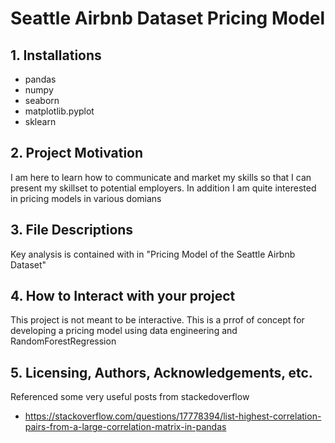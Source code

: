 # Seattle Airbnb Dataset Pricing Model
## 1. Installations
 - pandas
 - numpy
 - seaborn
 - matplotlib.pyplot
 - sklearn

## 2. Project Motivation
I am here to learn how to communicate and market my skills so that I can present my skillset to potential employers. In addition I am quite interested in pricing models in various domians

## 3. File Descriptions
Key analysis is contained with in "Pricing Model of the Seattle Airbnb Dataset"

## 4. How to Interact with your project
This project is not meant to be interactive. This is a prrof of concept for developing a pricing model using data engineering and RandomForestRegression

## 5. Licensing, Authors, Acknowledgements, etc.
Referenced some very useful posts from stackedoverflow
 - https://stackoverflow.com/questions/17778394/list-highest-correlation-pairs-from-a-large-correlation-matrix-in-pandas

